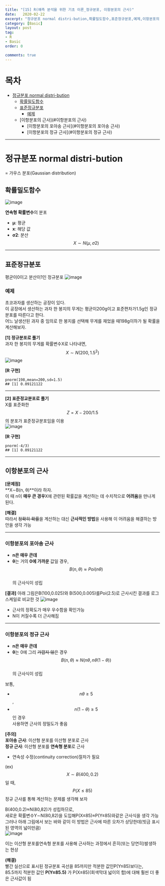 ```yaml
---
title: "[15] R(예측 분석을 위한 기초 이론_정규분포, 이항분포의 근사)"
date:   2020-02-22
excerpt: "정규분포 normal distri-bution,확률밀도함수,표준정규분포,예제,이항분포의 포아송 근사,이항분포의 정규 근사"
category: [Basic]
layout: post
tag:
- R
- Basic
order: 0

comments: true
---
```


# 목차
- [정규분포 normal distri-bution](#정규분포-normal-distri-bution)
  * [확률밀도함수](#확률밀도함수)
  * [표준정규분포](#표준정규분포)
    + [예제](#예제)
  * [이항분포의 근사](#이항분포의 근사)
    + [이항분포의 포아송 근사](#이항분포의 포아송 근사)
    + [이항분포의 정규 근사](#이항분포의 정규 근사)




---

# 정규분포 normal distri-bution
= 가우스 분포(Gaussian distribution)     

## 확률밀도함수    
![image](https://user-images.githubusercontent.com/76824611/122325423-87af6f00-cf65-11eb-9964-c18877c7ebfe.png)


**연속형 확률변수**의 분포    
* **μ**: 평균    
*  **x**: 해당 값    
* **σ2**: 분산    
$$X∼N(μ, σ2)$$    


---

## 표준정규분포
평균이0이고 분산이1인 정규분포
![image](https://user-images.githubusercontent.com/76824611/122325463-9b5ad580-cf65-11eb-99c5-7a348efcc277.png)
 
### 예제
초코과자를 생산하는 공장이 있다.     
이 공장에서 생산하는 과자 한 봉지의 무게는 평균이200g이고 표준편차가1.5g인 정규분포를 따른다고 한다.    
어느 날생산된 과자 중 임의로 한 봉지를 선택해 무게를 재었을 때198g이하가 될 확률을 계산해보자.      

**[1] 정규분포로 풀기**       
과자 한 봉지의 무게를 확률변수X로 나타내면,       
$$X∼N(200,1.5^2)$$ 
![image](https://user-images.githubusercontent.com/76824611/122325837-410e4480-cf66-11eb-869a-23b0396717ce.png)

 
**[R 구현]**
```
pnorm(198,mean=200,sd=1.5)
## [1] 0.09121122
```
---

**[2] 표준정교분포로 풀기**      
X를 표준화한 $$Z=X−200/1.5$$의 분포가 표준정규분포임을 이용       
![image](https://user-images.githubusercontent.com/76824611/122325953-76b32d80-cf66-11eb-9817-22ebe7a86122.png)
 

**[R 구현]**
```
pnorm(-4/3)
## [1] 0.09121122
```


---

## 이항분포의 근사 
**[문제점]**     
**X∼B(n, θ)**이라 하자.      
이 때 n이 **매우 큰 경우**X에 관련된 확률값을 계산하는 데 수치적으로 **어려움**을 만나게 된다.     

**[해결]**       
따라서 ~~정확히 확률~~을 계산하는 대신 **근사적인 방법**을 사용해 이 어려움을 해결하는 방안을 생각 가능        

---

### 이항분포의 포아송 근사
* **n은 매우 큰데**     
* **θ**는 거의 **0에 가까운** 값일 경우,      
$$B(n, θ)≈Poi(nθ)$$     
의 근사식이 성립

**[결과]**
아래 그림은B(100,0.025)와 B(500,0.005)를Poi(2.5)로 근사시킨 결과를 로그 스케일로 비교한 것
![image](https://user-images.githubusercontent.com/76824611/122326136-c265d700-cf66-11eb-8074-806cc0a5377d.png)

* 근사의 정확도가 매우 우수함을 확인가능   
* N이 커질수록 더 근사해짐      

----

### 이항분포의 정규 근사
* **n은 매우 큰데**    
* **θ**는 0에 그리 ~~가깝지 않은~~ 경우    
$$B(n, θ)≈N(nθ, nθ(1−θ))$$    
의 근사식이 성립     

보통,    
* $$nθ≥5$$,    
* $$n(1−θ)≥5$$ 인 경우     
사용하면 근사의 정밀도가 좋음    

**[주의]**      
**포아송 근사**: 이산형 분포를 이산형 분포로 근사      
**정규 근사**: 이산형 분포를 **연속형 분포**로 근사      
* 연속성 수정(continuity correction)절차가 필요      

(ex)      
$$X∼B(400,0.2)$$일 때,      
$$P(X≤85)$$ 정규 근사를 통해 계산하는 문제를 생각해 보자         

B(400,0.2)≈N(80,82)가 성립하므로,      
새로운 확률변수Y∼N(80,82)을 도입해P(X≤85)≈P(Y≤85)와같은 근사식을 생각 가능     
그러나 아래 그림에서 보는 바와 같이 이 방법은 근사에 따른 오차가 상당한데(빗금 표시된 영역의 넓이만큼)       
![image](https://user-images.githubusercontent.com/76824611/122326246-f0e3b200-cf66-11eb-8b22-5661b174c444.png)
 
이는 이산형 분포를연속형 분포를 사용해 근사하는 과정에서 흔히(또는 당연히)발생하는 현상         

**(해결)**        
빨간 실선으로 표시된 정규분포 곡선을 85까지만 적분한 값인P(Y≤85)보다는,       
85.5까지 적분한 값인 **P(Y≤85.5)** 가 P(X≤85)(회색막대 넓이의 합)에 대해 훨씬 더 좋은 근사값이 됨   
